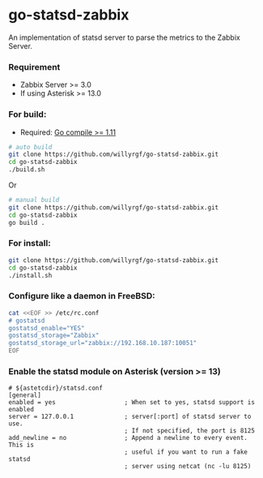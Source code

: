 # go-statsd-zabbix

An implementation of statsd server to parse the metrics to the Zabbix Server.

### Requirement
- Zabbix Server >= 3.0
- If using Asterisk >= 13.0

### For build:
- Required: [Go compile >= 1.11](https://golang.org/doc/install)
```sh
# auto build
git clone https://github.com/willyrgf/go-statsd-zabbix.git
cd go-statsd-zabbix
./build.sh
```
Or
```sh
# manual build
git clone https://github.com/willyrgf/go-statsd-zabbix.git
cd go-statsd-zabbix
go build .
```

### For install:
```sh
git clone https://github.com/willyrgf/go-statsd-zabbix.git
cd go-statsd-zabbix
./install.sh
```

### Configure like a daemon in FreeBSD:
```sh
cat <<EOF >> /etc/rc.conf
# gostatsd
gostatsd_enable="YES"
gostatsd_storage="Zabbix"
gostatsd_storage_url="zabbix://192.168.10.187:10051"
EOF
```

### Enable the statsd module on Asterisk (version >= 13)
```
# ${astetcdir}/statsd.conf
[general]
enabled = yes                   ; When set to yes, statsd support is enabled
server = 127.0.0.1              ; server[:port] of statsd server to use.
                                ; If not specified, the port is 8125
add_newline = no                ; Append a newline to every event. This is
                                ; useful if you want to run a fake statsd
                                ; server using netcat (nc -lu 8125)
```
